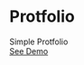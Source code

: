 # Protfolio
Simple Protfolio
<br>
<a href="https://saifur-rahman-hasan.github.io/Protfolio/">See Demo</a>
